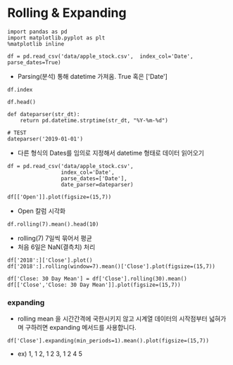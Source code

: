 # Rolling & Expanding

```
import pandas as pd
import matplotlib.pyplot as plt
%matplotlib inline
```

`df = pd.read_csv('data/apple_stock.csv', 
                 index_col='Date', parse_dates=True)`
- Parsing(분석) 통해 datetime 가져옴. True 혹은 ['Date']

`df.index`

`df.head()`



```
def dateparser(str_dt):
    return pd.datetime.strptime(str_dt, "%Y-%m-%d")

# TEST
dateparser('2019-01-01')
```
- 다른 형식의 Dates를 임의로 지정해서 datetime 형태로 데이터 읽어오기

```
df = pd.read_csv('data/apple_stock.csv',
                 index_col='Date',
                 parse_dates=['Date'],
                 date_parser=dateparser)
```

`df[['Open']].plot(figsize=(15,7))`
- Open 칼럼 시각화

`df.rolling(7).mean().head(10)`
- rolling(7) 7일씩 묶어서 평균
- 처음 6일은 NaN(결측치) 처리

```
df['2018':]['Close'].plot()
df['2018':].rolling(window=7).mean()['Close'].plot(figsize=(15,7))
```

```
df['Close: 30 Day Mean'] = df['Close'].rolling(30).mean()
df[['Close','Close: 30 Day Mean']].plot(figsize=(15,7))
```

### expanding
- rolling mean 을 시간간격에 국한시키지 않고 시계열 데이터의 시작점부터 넓혀가며 구하려면 expanding 메서드를 사용합니다.

`df['Close'].expanding(min_periods=1).mean().plot(figsize=(15,7))`
- ex) 1,  1 2, 1 2 3, 1 2 4 5 
